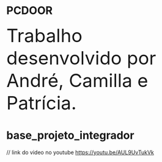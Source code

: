 # PCDOOR





<font size="10"> Trabalho desenvolvido por André, Camilla e Patrícia. </font>
# base_projeto_integrador
// link do video no youtube https://youtu.be/AUL9UvTukVk
